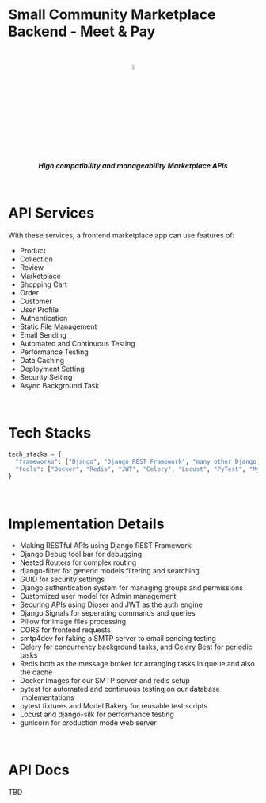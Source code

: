 # Small Community Marketplace Backend - Meet & Pay

<br>

<p align="center"><img src="https://media.giphy.com/media/hvRJCLFzcasrR4ia7z/giphy.gif" width="5%"><br><em><b>High compatibility and manageability Marketplace APIs</b></em></p>

<br>

# API Services
With these services, a frontend marketplace app can use features of:
* Product
* Collection
* Review
* Marketplace
* Shopping Cart
* Order
* Customer
* User Profile
* Authentication
* Static File Management
* Email Sending
* Automated and Continuous Testing
* Performance Testing
* Data Caching
* Deployment Setting
* Security Setting
* Async Background Task

<br>

# Tech Stacks

```python
tech_stacks = {
  "frameworks": ["Django", "Django REST Framework", "many other Django libraries"],
  "tools": ["Docker", "Redis", "JWT", "Celery", "Locust", "PyTest", "MySQL(DataGrip)"],
}

```

<br>

# Implementation Details

* Making RESTful APIs using Django REST Framework
* Django Debug tool bar for debugging
* Nested Routers for complex routing
* django-filter for generic models filtering and searching
* GUID for security settings
* Django authentication system for managing groups and permissions
* Customized user model for Admin management
* Securing APIs using Djoser and JWT as the auth engine
* Django Signals for seperating commands and queries
* Pillow for image files processing
* CORS for frontend requests
* smtp4dev for faking a SMTP server to email sending testing
* Celery for concurrency background tasks, and Celery Beat for periodic tasks
* Redis both as the message broker for arranging tasks in queue and also the cache
* Docker Images for our SMTP server and redis setup
* pytest for automated and continuous testing on our database implementations
* pytest fixtures and Model Bakery for reusable test scripts
* Locust and django-silk for performance testing
* gunicorn for production mode web server

<br>

# API Docs
TBD
